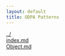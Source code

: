 ```yaml
---
layout: default
title: ODPA Patterns
---
```

  
[../](../)  
[index.md](./index.md)  
[Object.md](./Object.md)  

